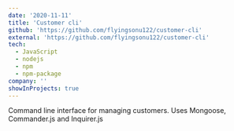 ```yaml
---
date: '2020-11-11'
title: 'Customer cli'
github: 'https://github.com/flyingsonu122/customer-cli'
external: 'https://github.com/flyingsonu122/customer-cli'
tech:
  - JavaScript
  - nodejs
  - npm
  - npm-package
company: ''
showInProjects: true
---
```


Command line interface for managing customers. Uses Mongoose, Commander.js and Inquirer.js